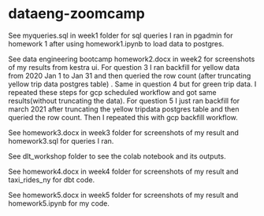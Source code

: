 # dataeng-zoomcamp
See myqueries.sql in week1 folder for sql queries I ran in pgadmin for homework 1 after using homework1.ipynb to load data to postgres.

See data engineering bootcamp homework2.docx in week2 for screenshots of my results from kestra ui. 
For question 3 I ran backfill for yellow data from 2020 Jan 1 to Jan 31 and then queried the row count (after truncating yellow trip data postgres table) . Same in question 4 but for green trip data.
I repeated these steps for gcp scheduled workflow and got same results(without truncating the data).
For question 5 I just ran backfill for march 2021 after truncating the yellow tripdata postgres table and then queried the row count.
Then I repeated this with gcp backfill workflow.

See homework3.docx in week3 folder for screenshots of my result and homework3.sql for queries I ran.

See dlt_workshop folder to see the colab notebook and its outputs.

See homework4.docx  in week4 folder for screenshots of my result and taxi_rides_ny for dbt code. 

See homework5.docx in week5 folder for screenshots of my result and homework5.ipynb for my code.